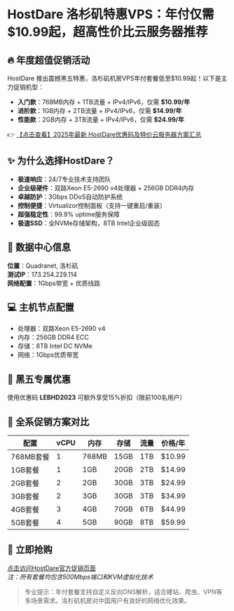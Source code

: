 # HostDare 洛杉矶特惠VPS：年付仅需$10.99起，超高性价比云服务器推荐

## 🔥 年度超值促销活动

HostDare 推出震撼黑五特惠，洛杉矶机房VPS年付套餐低至$10.99起！以下是主力促销机型：

- **入门款**：768MB内存 + 1TB流量 + IPv4/IPv6，仅需 **$10.99/年**
- **进阶款**：1GB内存 + 2TB流量 + IPv4/IPv6，仅需 **$14.99/年**
- **性能款**：2GB内存 + 3TB流量 + IPv4/IPv6，仅需 **$24.99/年**

👉 [【点击查看】2025年最新 HostDare优惠码及特价云服务器方案汇总](https://bit.ly/hostdare)

## ✨ 为什么选择HostDare？

- **极速响应**：24/7专业技术支持团队
- **企业级硬件**：双路Xeon E5-2690 v4处理器 + 256GB DDR4内存
- **卓越防护**：3Gbps DDoS自动防护系统
- **控制便捷**：Virtualizor控制面板（支持一键重启/重装）
- **超强稳定性**：99.9% uptime服务保障
- **极速SSD**：全NVMe存储架构，8TB Intel企业级固态

## 📍 数据中心信息
**位置**：Quadranet, 洛杉矶  
**测试IP**：173.254.229.114  
**网络配置**：1Gbps带宽 + 优质线路

## 💻 主机节点配置
- 处理器：双路Xeon E5-2690 v4
- 内存：256GB DDR4 ECC
- 存储：8TB Intel DC NVMe
- 网络：1Gbps优质带宽

## 🎁 黑五专属优惠
使用优惠码 **LEBHD2023** 可额外享受15%折扣（限前100名用户）

## 🚀 全系促销方案对比

| 配置        | vCPU | 内存  | 存储  | 流量  | 价格/年 |
|-------------|------|-------|-------|-------|---------|
| 768MB套餐   | 1    | 768MB | 15GB  | 1TB   | $10.99  |
| 1GB套餐     | 1    | 1GB   | 20GB  | 2TB   | $14.99  |
| 2GB套餐     | 2    | 2GB   | 30GB  | 3TB   | $24.99  |
| 3GB套餐     | 2    | 3GB   | 30GB  | 3TB   | $34.99  |
| 4GB套餐     | 3    | 4GB   | 70GB  | 6TB   | $44.99  |
| 5GB套餐     | 4    | 5GB   | 90GB  | 8TB   | $59.99  |

## 🔗 立即抢购
[点击访问HostDare官方促销页面](https://bit.ly/hostdare)  
*注：所有套餐均包含500Mbps端口和KVM虚拟化技术*

> 专业提示：年付套餐支持自定义反向DNS解析，适合建站、爬虫、VPN等多场景需求。洛杉矶机房对中国用户有良好的网络优化效果。